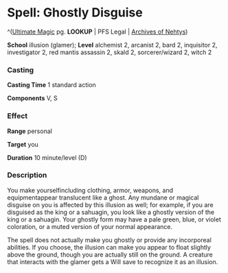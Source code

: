 # Spell: Ghostly Disguise

^([Ultimate Magic][ss-ghostly-disguise] pg. **LOOKUP** | PFS Legal | [Archives of Nehtys][sn-ghostly-disguise])

**School** illusion (glamer); **Level** alchemist 2, arcanist 2, bard 2, inquisitor 2, investigator 2, red mantis assassin 2, skald 2, sorcerer/wizard 2, witch 2

### Casting

**Casting Time** 1 standard action  

**Components** V, S

### Effect

**Range** personal  

**Target** you  

**Duration** 10 minute/level (D)

### Description

You make yourselfincluding clothing, armor, weapons, and equipmentappear translucent like a ghost. Any mundane or magical disguise on you is affected by this illusion as well; for example, if you are disguised as the king or a sahuagin, you look like a ghostly version of the king or a sahuagin. Your ghostly form may have a pale green, blue, or violet coloration, or a muted version of your normal appearance.  

The spell does not actually make you ghostly or provide any incorporeal abilities. If you choose, the illusion can make you appear to float slightly above the ground, though you are actually still on the ground. A creature that interacts with the glamer gets a Will save to recognize it as an illusion.

[ss-ghostly-disguise]: http://paizo.com/pathfinderRPG/v57
[sn-ghostly-disguise]: http://www.archivesofnethys.com/SpellDisplay.aspx?ItemName=Ghostly%20Disguise